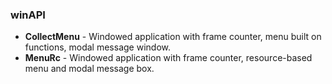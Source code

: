 ### winAPI

- <strong>CollectMenu</strong> - Windowed application with frame counter, menu built on functions, modal message window.
- <strong>MenuRc</strong> - Windowed application with frame counter, resource-based menu and modal message box.
